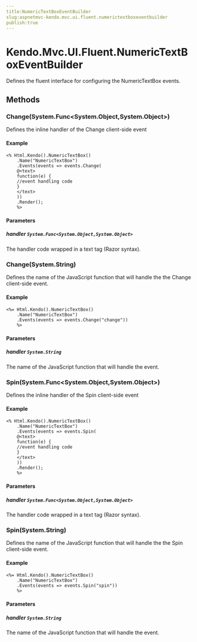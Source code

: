 ```yaml
---
title:NumericTextBoxEventBuilder
slug:aspnetmvc-kendo.mvc.ui.fluent.numerictextboxeventbuilder
publish:true
---
```


# Kendo.Mvc.UI.Fluent.NumericTextBoxEventBuilder

Defines the fluent interface for configuring the NumericTextBox events.

## Methods

### Change(System.Func\<System.Object,System.Object\>)
Defines the inline handler of the Change client-side event

#### Example
    <% Html.Kendo().NumericTextBox()
        .Name("NumericTextBox")
        .Events(events => events.Change(
        @<text>
        function(e) {
        //event handling code
        }
        </text>
        ))
        .Render();
        %>

#### Parameters

##### handler `System.Func<System.Object,System.Object>`
The handler code wrapped in a text tag (Razor syntax).

### Change(System.String)
Defines the name of the JavaScript function that will handle the the Change client-side event.

#### Example
    <%= Html.Kendo().NumericTextBox()
        .Name("NumericTextBox")
        .Events(events => events.Change("change"))
        %>

#### Parameters

##### handler `System.String`
The name of the JavaScript function that will handle the event.

### Spin(System.Func\<System.Object,System.Object\>)
Defines the inline handler of the Spin client-side event

#### Example
    <% Html.Kendo().NumericTextBox()
        .Name("NumericTextBox")
        .Events(events => events.Spin(
        @<text>
        function(e) {
        //event handling code
        }
        </text>
        ))
        .Render();
        %>

#### Parameters

##### handler `System.Func<System.Object,System.Object>`
The handler code wrapped in a text tag (Razor syntax).

### Spin(System.String)
Defines the name of the JavaScript function that will handle the the Spin client-side event.

#### Example
    <%= Html.Kendo().NumericTextBox()
        .Name("NumericTextBox")
        .Events(events => events.Spin("spin"))
        %>

#### Parameters

##### handler `System.String`
The name of the JavaScript function that will handle the event.